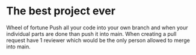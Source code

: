 # The best project ever

Wheel of fortune 
Push all your code into your own branch and when your individual parts are done than push it into main.
When creating a pull request have 1 reviewer which would be the only person allowed to merge into main. 
